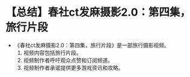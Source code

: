 # 【总结】春社ct发麻摄影2.0：第四集，旅行片段

-   《春社ct发麻摄影2.0：第四集，旅行片段》是一部旅行摄影视频。
    1.  视频内容包括旅行片段。
    2.  视频制作者呼吁观众点赞和订阅频道。
    3.  视频制作者承诺提供更多游戏资讯和攻略。